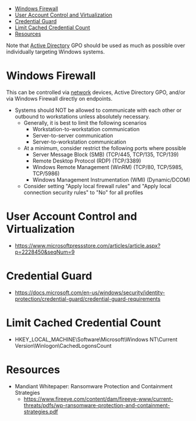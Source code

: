 - [Windows Firewall](#windows-firewall)
- [User Account Control and Virtualization](#user-account-control-and-virtualization)
- [Credential Guard](#credential-guard)
- [Limit Cached Credential Count](#limit-cached-credential-count)
- [Resources](#resources)

Note that [Active Directory](active-directory.md) GPO should be used as much as possible over individually targeting Windows systems.

# Windows Firewall
This can be controlled via [network](network.md) devices, Active Directory GPO, and/or via Windows Firewall directly on endpoints.
- Systems should NOT be allowed to communicate with each other or outbound to workstations unless absolutely necessary.
  - Generally, it is best to limit the following scenarios
    - Workstation-to-workstation communication
    - Server-to-server communication
    - Server-to-workstation communication
  - At a minimum, consider restrict the following ports where possible
    - Server Message Block (SMB) (TCP/445, TCP/135, TCP/139)
    - Remote Desktop Protocol (RDP) (TCP/3389)
    - Windows Remote Management (WinRM) (TCP/80, TCP/5985, TCP/5986)
    - Windows Management Instrumentation (WMI) (Dynamic/DCOM)
  - Consider setting "Apply local firewall rules" and "Apply local connection security rules" to "No" for all profiles

# User Account Control and Virtualization
- https://www.microsoftpressstore.com/articles/article.aspx?p=2228450&seqNum=9


# Credential Guard
- https://docs.microsoft.com/en-us/windows/security/identity-protection/credential-guard/credential-guard-requirements


# Limit Cached Credential Count
- HKEY_LOCAL_MACHINE\Software\Microsoft\Windows NT\Current Version\Winlogon\CachedLogonsCount

# Resources
- Mandiant Whitepaper: Ransomware Protection and Containment Strategies
  - https://www.fireeye.com/content/dam/fireeye-www/current-threats/pdfs/wp-ransomware-protection-and-containment-strategies.pdf